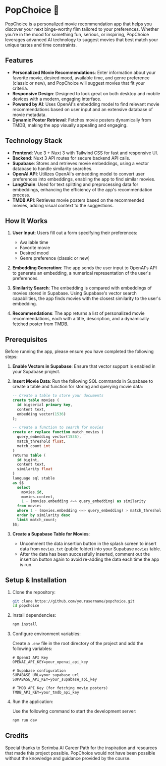 # PopChoice 🍿

PopChoice is a personalized movie recommendation app that helps you discover your next binge-worthy film tailored to your preferences. Whether you're in the mood for something fun, serious, or inspiring, PopChoice leverages advanced AI technology to suggest movies that best match your unique tastes and time constraints.

## Features

- **Personalized Movie Recommendations**: Enter information about your favorite movie, desired mood, available time, and genre preference (classic or new), and PopChoice will suggest movies that fit your criteria.
- **Responsive Design**: Designed to look great on both desktop and mobile devices with a modern, engaging interface.
- **Powered by AI**: Uses OpenAI's embedding model to find relevant movie recommendations based on user input and an extensive database of movie metadata.
- **Dynamic Poster Retrieval**: Fetches movie posters dynamically from TMDB, making the app visually appealing and engaging.

## Technology Stack

- **Frontend**: Vue 3 + Nuxt 3 with Tailwind CSS for fast and responsive UI.
- **Backend**: Nuxt 3 API routes for secure backend API calls.
- **Supabase**: Stores and retrieves movie embeddings, using a vector database to handle similarity searches.
- **OpenAI API**: Utilizes OpenAI's embedding model to convert user preferences into embeddings, enabling the app to find similar movies.
- **LangChain**: Used for text splitting and preprocessing data for embeddings, enhancing the efficiency of the app's recommendation process.
- **TMDB API**: Retrieves movie posters based on the recommended movies, adding visual context to the suggestions.

## How It Works

1. **User Input**: Users fill out a form specifying their preferences:
   - Available time
   - Favorite movie
   - Desired mood
   - Genre preference (classic or new)

2. **Embedding Generation**: The app sends the user input to OpenAI's API to generate an embedding, a numerical representation of the user's preferences.

3. **Similarity Search**: The embedding is compared with embeddings of movies stored in Supabase. Using Supabase's vector search capabilities, the app finds movies with the closest similarity to the user's embedding.

4. **Recommendations**: The app returns a list of personalized movie recommendations, each with a title, description, and a dynamically fetched poster from TMDB.

## Prerequisites

Before running the app, please ensure you have completed the following steps:

1. **Enable Vectors in Supabase**: Ensure that vector support is enabled in your Supabase project.
   
2. **Insert Movie Data**:
   Run the following SQL commands in Supabase to create a table and function for storing and querying movie data:

   ```sql
   -- Create a table to store your documents
   create table movies (
     id bigserial primary key,
     content text, 
     embedding vector(1536) 
   );

   -- Create a function to search for movies
   create or replace function match_movies (
     query_embedding vector(1536),
     match_threshold float,
     match_count int
   )
   returns table (
     id bigint,
     content text,
     similarity float
   )
   language sql stable
   as $$
     select
       movies.id,
       movies.content,
       1 - (movies.embedding <=> query_embedding) as similarity
     from movies
     where 1 - (movies.embedding <=> query_embedding) > match_threshold
     order by similarity desc
     limit match_count;
   $$;
   ```

3. **Create a Supabase Table for Movies**:
   - Uncomment the data insertion button in the splash screen to insert data from `movies.txt` (public folder) into your Supabase `movies` table.
   - After the data has been successfully inserted, comment out the insertion button again to avoid re-adding the data each time the app is run.

## Setup & Installation

1. Clone the repository:
   ```bash
   git clone https://github.com/yourusername/popchoice.git
   cd popchoice
   ```

2. Install dependencies:
   ```bash
   npm install
   ```

3. Configure environment variables:

   Create a `.env` file in the root directory of the project and add the following variables:

   ```plaintext
   # OpenAI API Key
   OPENAI_API_KEY=your_openai_api_key

   # Supabase configuration
   SUPABASE_URL=your_supabase_url
   SUPABASE_API_KEY=your_supabase_api_key

   # TMDB API Key (for fetching movie posters)
   TMDB_API_KEY=your_tmdb_api_key
   ```


4. Run the application:

   Use the following command to start the development server:

   ```bash
   npm run dev
   ```

## Credits
Special thanks to Scrimba AI Career Path for the inspiration and resources that made this project possible. PopChoice would not have been possible without the knowledge and guidance provided by the course.